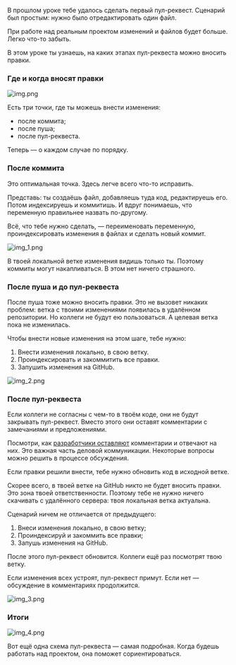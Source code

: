 В прошлом уроке тебе удалось сделать первый пул-реквест. Сценарий был простым: нужно было отредактировать один файл.

При работе над реальным проектом изменений и файлов будет больше. Легко что-то забыть.

В этом уроке ты узнаешь, на каких этапах пул-реквеста можно вносить правки.


### Где и когда вносят правки

![img.png](img%2Fimg.png)

Есть три точки, где ты можешь внести изменения:

- после коммита;
- после пуша;
- после пул-реквеста.

Теперь — о каждом случае по порядку.


### После коммита

Это оптимальная точка. Здесь легче всего что-то исправить.

Представь: ты создаёшь файл, добавляешь туда код, редактируешь его. Потом индексируешь и коммитишь. И вдруг понимаешь, что переменную правильнее назвать по-другому.

Всё, что тебе нужно сделать, — переименовать переменную, проиндексировать изменения в файлах и сделать новый коммит.

![img_1.png](img%2Fimg_1.png)

В твоей локальной ветке изменения видишь только ты. Поэтому коммиты могут накапливаться. В этом нет ничего страшного.


### После пуша и до пул-реквеста

После пуша тоже можно вносить правки. Это не вызовет никаких проблем: ветка с твоими изменениями появилась в удалённом репозитории. Но коллеги не будут ею пользоваться. А целевая ветка пока не изменилась.

Чтобы внести новые изменения на этом шаге, тебе нужно:

1. Внести изменения локально, в свою ветку.
2. Проиндексировать и закоммитить все правки.
3. Запушить изменения на GitHub.

![img_2.png](img%2Fimg_2.png)

### После пул-реквеста

Если коллеги не согласны с чем-то в твоём коде, они не будут закрывать пул-реквест. Вместо этого они оставят комментарии с замечаниями и предложениями.

Посмотри, как [разработчики оставляют](https://github.com/yandex/ym-helpers/pull/14) комментарии и отвечают на них. Это важная часть деловой коммуникации. Некоторые вопросы можно решить в процессе обсуждения.

Если правки решили внести, тебе нужно обновить код в исходной ветке.

Скорее всего, в твоей ветке на GitHub никто не будет вносить правки. Это зона твоей ответственности. Поэтому тебе не нужно ничего скачивать с удалённого сервера: твоя локальная ветка актуальна.

Сценарий ничем не отличается от предыдущего:

1. Внеси изменения локально, в свою ветку;
2. Проиндексируй и закоммить все правки;
3. Запушь изменения на GitHub.

После этого пул-реквест обновится. Коллеги ещё раз посмотрят твою ветку.

Если изменения всех устроят, пул-реквест примут. Если нет — обсуждение в комментариях продолжится.

![img_3.png](img%2Fimg_3.png)


### Итоги

![img_4.png](img%2Fimg_4.png)

Вот ещё одна схема пул-реквеста — самая подробная. Когда будешь работать над проектом, она поможет сориентироваться.